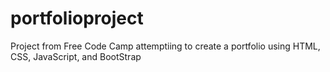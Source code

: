 # portfolioproject
Project from Free Code Camp attemptiing to create a portfolio using HTML, CSS, JavaScript, and BootStrap 
